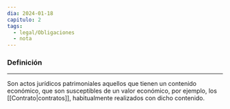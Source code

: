 ```yaml
---
dia: 2024-01-18
capitulo: 2
tags:
  - legal/Obligaciones
  - nota
---
```

### Definición
---
Son actos jurídicos patrimoniales aquellos que tienen un contenido económico, que son susceptibles de un valor económico, por ejemplo, los [[Contrato|contratos]], habitualmente realizados con dicho contenido.